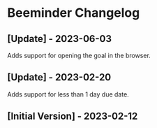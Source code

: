 # Beeminder Changelog

## [Update] - 2023-06-03

Adds support for opening the goal in the browser.

## [Update] - 2023-02-20

Adds support for less than 1 day due date.

## [Initial Version] - 2023-02-12
